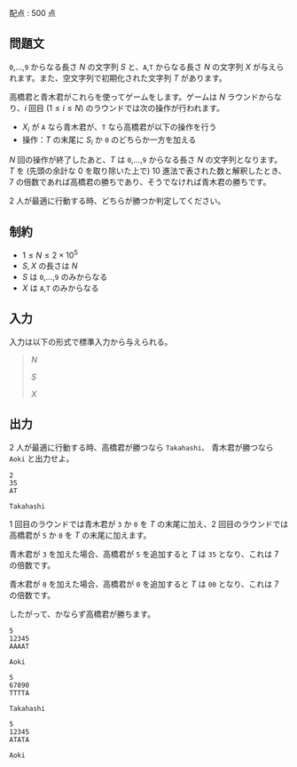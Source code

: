 配点 : $500$ 点

## 問題文

`0`,$\ldots$,`9` からなる長さ $N$ の文字列 $S$ と、`A`,`T` からなる長さ $N$ の文字列 $X$ が与えられます。また、空文字列で初期化された文字列 $T$ があります。

高橋君と青木君がこれらを使ってゲームをします。ゲームは $N$ ラウンドからなり、$i$ 回目 $(1\leq i \leq N)$ のラウンドでは次の操作が行われます。

- $X_i$ が `A` なら青木君が、`T` なら高橋君が以下の操作を行う
- 操作：$T$ の末尾に $S_i$ か `0` のどちらか一方を加える

$N$ 回の操作が終了したあと、$T$ は `0`,$\ldots$,`9` からなる長さ $N$ の文字列となります。
$T$ を (先頭の余計な $0$ を取り除いた上で) $10$ 進法で表された数と解釈したとき、$7$ の倍数であれば高橋君の勝ちであり、そうでなければ青木君の勝ちです。

$2$ 人が最適に行動する時、どちらが勝つか判定してください。

## 制約

- $1 \leq N \leq 2\times 10^5$
- $S,X$ の長さは $N$
- $S$ は `0`,$\ldots$,`9` のみからなる
- $X$ は `A`,`T` のみからなる

## 入力

入力は以下の形式で標準入力から与えられる。

> $N$
> 
> $S$
> 
> $X$

## 出力

$2$ 人が最適に行動する時、高橋君が勝つなら `Takahashi`、 青木君が勝つなら `Aoki` と出力せよ。

```input1
2
35
AT
```

```output1
Takahashi
```

$1$ 回目のラウンドでは青木君が `3` か `0` を $T$ の末尾に加え、$2$ 回目のラウンドでは高橋君が `5` か `0` を $T$ の末尾に加えます。

青木君が `3` を加えた場合、高橋君が `5` を追加すると $T$ は `35` となり、これは $7$ の倍数です。

青木君が `0` を加えた場合、高橋君が `0` を追加すると $T$ は `00` となり、これは $7$ の倍数です。

したがって、かならず高橋君が勝ちます。

```input2
5
12345
AAAAT
```

```output2
Aoki
```

```input3
5
67890
TTTTA
```

```output3
Takahashi
```

```input4
5
12345
ATATA
```

```output4
Aoki
```
